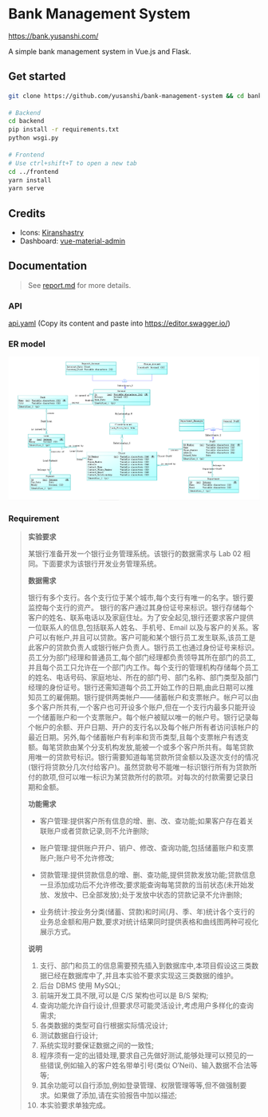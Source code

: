 # Bank Management System

<https://bank.yusanshi.com/>

A simple bank management system in Vue.js and Flask.

## Get started

```bash
git clone https://github.com/yusanshi/bank-management-system && cd bank-management-system

# Backend
cd backend
pip install -r requirements.txt
python wsgi.py

# Frontend
# Use ctrl+shift+T to open a new tab
cd ../frontend
yarn install
yarn serve
```

## Credits

- Icons: [Kiranshastry](https://www.flaticon.com/authors/kiranshastry)
- Dashboard: [vue-material-admin](https://github.com/tookit/)

## Documentation

> See [report.md](./docs/report.md) for more details.

### API

[api.yaml](./docs/api.yaml) (Copy its content and paste into <https://editor.swagger.io/>)

### ER model

![ER](./docs/ER.png)

### Requirement


> **实验要求**
>
> 某银行准备开发一个银行业务管理系统。该银行的数据需求与 Lab 02 相同。下面要求为该银行开发业务管理系统。
>
> **数据需求**
>
> 银行有多个支行。各个支行位于某个城市,每个支行有唯一的名字。银行要监控每个支行的资产。 银行的客户通过其身份证号来标识。银行存储每个客户的姓名、联系电话以及家庭住址。为了安全起见,银行还要求客户提供一位联系人的信息,包括联系人姓名、手机号、Email 以及与客户的关系。客户可以有帐户,并且可以贷款。客户可能和某个银行员工发生联系,该员工是此客户的贷款负责人或银行帐户负责人。银行员工也通过身份证号来标识。员工分为部门经理和普通员工,每个部门经理都负责领导其所在部门的员工,并且每个员工只允许在一个部门内工作。每个支行的管理机构存储每个员工的姓名、电话号码、家庭地址、所在的部门号、部门名称、部门类型及部门经理的身份证号。银行还需知道每个员工开始工作的日期,由此日期可以推知员工的雇佣期。银行提供两类帐户——储蓄帐户和支票帐户。帐户可以由多个客户所共有,一个客户也可开设多个账户,但在一个支行内最多只能开设一个储蓄账户和一个支票账户。每个帐户被赋以唯一的帐户号。银行记录每个帐户的余额、开户日期、开户的支行名以及每个帐户所有者访问该帐户的最近日期。另外,每个储蓄帐户有利率和货币类型,且每个支票帐户有透支额。每笔贷款由某个分支机构发放,能被一个或多个客户所共有。每笔贷款用唯一的贷款号标识。银行需要知道每笔贷款所贷金额以及逐次支付的情况(银行将贷款分几次付给客户)。虽然贷款号不能唯一标识银行所有为贷款所付的款项,但可以唯一标识为某贷款所付的款项。对每次的付款需要记录日期和金额。
>
> **功能需求**
>
> - 客户管理:提供客户所有信息的增、删、改、查功能;如果客户存在着关联账户或者贷款记录,则不允许删除;
>
> - 账户管理:提供账户开户、销户、修改、查询功能,包括储蓄账户和支票账户;账户号不允许修改;
>
> - 贷款管理:提供贷款信息的增、删、查功能,提供贷款发放功能;贷款信息一旦添加成功后不允许修改;要求能查询每笔贷款的当前状态(未开始发放、发放中、已全部发放);处于发放中状态的贷款记录不允许删除;
>
> - 业务统计:按业务分类(储蓄、贷款)和时间(月、季、年)统计各个支行的业务总金额和用户数,要求对统计结果同时提供表格和曲线图两种可视化展示方式。
>
> **说明**
>
> 1. 支行、部门和员工的信息需要预先插入到数据库中,本项目假设这三类数据已经在数据库中了,并且本实验不要求实现这三类数据的维护。
> 2. 后台 DBMS 使用 MySQL;
> 3. 前端开发工具不限,可以是 C/S 架构也可以是 B/S 架构;
> 4. 查询功能允许自行设计,但要求尽可能灵活设计,考虑用户多样化的查询需求;
> 5. 各类数据的类型可自行根据实际情况设计;
> 6. 测试数据自行设计;
> 7. 系统实现时要保证数据之间的一致性;
> 8. 程序须有一定的出错处理,要求自己先做好测试,能够处理可以预见的一些错误,例如输入的客户姓名带单引号(类似 O’Neil)、输入数据不合法等等;
> 9. 其余功能可以自行添加,例如登录管理、权限管理等等,但不做强制要求。如果做了添加,请在实验报告中加以描述;
> 10. 本实验要求单独完成。